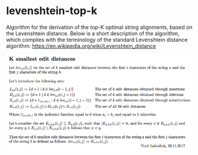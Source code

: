 # levenshtein-top-k
Algorithm for the derivation of the top-K optimal string alignments, based on the Levenshtein distance.
Below is a short description of the algorithm, which complies with the terminology of the standard Levenshtein distance algorithm: https://en.wikipedia.org/wiki/Levenshtein_distance

![Description of the algorithm](img/description.png)
